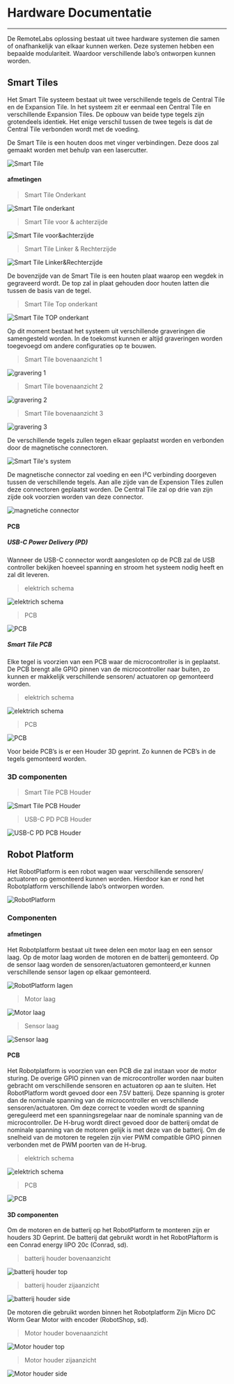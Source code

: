 # Hardware Documentatie
___
De RemoteLabs oplossing bestaat uit twee hardware systemen die samen of onafhankelijk 
van elkaar kunnen werken. Deze systemen hebben een bepaalde modulariteit. Waardoor 
verschillende labo’s ontworpen kunnen worden. 

## Smart Tiles
Het Smart Tile systeem bestaat uit twee verschillende tegels de Central Tile en de 
Expansion Tile. In het systeem zit er eenmaal een Central Tile en verschillende 
Expansion Tiles. De opbouw van beide type tegels zijn grotendeels identiek. Het enige 
verschil tussen de twee tegels is dat de Central Tile verbonden wordt met de voeding. 

De Smart Tile is een houten doos met vinger verbindingen. Deze doos zal gemaakt 
worden met behulp van een lasercutter. 

![Smart Tile](img/HardwareDocumentatie/SmartTile/SmartTile_v38.png)

#### afmetingen

> Smart Tile Onderkant 

![Smart Tile onderkant](img/HardwareDocumentatie/SmartTile/SmartTile_bottm.png)

> Smart Tile voor & achterzijde 

![Smart Tile voor&achterzijde](img/HardwareDocumentatie/SmartTile/SmartTile_SideA.png)

> Smart Tile Linker & Rechterzijde 

![Smart Tile Linker&Rechterzijde](img/HardwareDocumentatie/SmartTile/SmartTile_SideB.png)


De bovenzijde van de Smart Tile is een houten plaat waarop een wegdek in gegraveerd 
wordt. De top zal in plaat gehouden door houten latten die tussen de basis van de 
tegel. 

> Smart Tile Top onderkant 

![Smart Tile TOP onderkant](img/HardwareDocumentatie/SmartTile/SmartTileTop.png)

Op dit moment bestaat het systeem uit verschillende graveringen die samengesteld 
worden. In de toekomst kunnen er altijd graveringen worden toegevoegd om andere 
configuraties op te bouwen.

> Smart Tile bovenaanzicht 1

![gravering 1](img/HardwareDocumentatie/SmartTile/SmartTileTopGravering_Tile1.png)

> Smart Tile bovenaanzicht 2

![gravering 2](img/HardwareDocumentatie/SmartTile/SmartTileTopGravering_Tile2.png)

> Smart Tile bovenaanzicht 3

![gravering 3](img/HardwareDocumentatie/SmartTile/SmartTileTopGravering_Tile3.png)

De verschillende tegels zullen tegen elkaar geplaatst worden en verbonden door de 
magnetische connectoren. 

![Smart Tile's system](img/HardwareDocumentatie/SmartTile/SmartTileSysyem.png)

De magnetische connector zal voeding en een I²C verbinding doorgeven tussen de 
verschillende tegels. Aan alle zijde van de Expension Tiles zullen deze connectoren 
geplaatst worden. De Central Tile zal op drie van zijn zijde ook voorzien worden van 
deze connector. 

![magnetiche connector](img/HardwareDocumentatie/SmartTile/MillMax-PR688_450X300.jpg)

#### PCB
##### USB-C Power Delivery (PD)

Wanneer de USB-C connector wordt aangesloten op de PCB zal de USB controller 
bekijken hoeveel spanning en stroom het systeem nodig heeft en zal dit leveren. 

> elektrich schema

![elektrich schema](img/HardwareDocumentatie/SmartTile_PCBS/USBCPD_schema.png)

> PCB

![PCB](img/HardwareDocumentatie/SmartTile_PCBS/USBCPD_PCB.png)


##### Smart Tile PCB

Elke tegel is voorzien van een PCB waar de microcontroller is in geplaatst. De PCB 
brengt alle GPIO pinnen van de microcontroller naar buiten, zo kunnen er makkelijk 
verschillende sensoren/ actuatoren op gemonteerd worden. 


> elektrich schema

![elektrich schema](img/HardwareDocumentatie/SmartTile_PCBS/SmartTile_Schema.png)

> PCB

![PCB](img/HardwareDocumentatie/SmartTile_PCBS/SmartTile_PCB.png)

Voor beide PCB’s is er een Houder 3D geprint. Zo kunnen de PCB’s in de tegels 
gemonteerd worden.

### 3D componenten

> Smart Tile PCB Houder

![Smart Tile PCB Houder](img/HardwareDocumentatie/SmartTile_PCBS/SmartTileHouder/SmartTile_PCB_Houder_v8.png)

> USB-C PD PCB Houder

![USB-C PD PCB Houder](img/HardwareDocumentatie/SmartTile_PCBS/SmartTileHouder/SmartTile_PCB_Houder_v9.png)

## Robot Platform

Het RobotPlatform is een robot wagen waar verschillende sensoren/ actuatoren op 
gemonteerd kunnen worden. Hierdoor kan er rond het Robotplatform verschillende 
labo’s ontworpen worden.

![RobotPlatform](img/HardwareDocumentatie/RobotPlatform/Robot_platform.png)

### Componenten
#### afmetingen

Het Robotplatform bestaat uit twee delen een motor laag en een sensor laag. Op de motor laag worden de motoren en de batterij gemonteerd. Op de sensor laag worden de sensoren/actuatoren gemonteerd,er kunnen verschillende sensor lagen op elkaar gemonteerd.

![RobotPlatform lagen](img/HardwareDocumentatie/RobotPlatform/Robot_platform_lagen.png)

> Motor laag

![Motor laag](img/HardwareDocumentatie/RobotPlatform/RobotPlatform_MotorLaag.png)

> Sensor laag

![Sensor laag](img/HardwareDocumentatie/RobotPlatform/RobotPlatform_SensorLaag.png)

#### PCB

Het Robotplatform is voorzien van een PCB die zal instaan voor de motor sturing. De 
overige GPIO pinnen van de microcontroller worden naar buiten gebracht om 
verschillende sensoren en actuatoren op aan te sluiten. 
Het RobotPlatform wordt gevoed door een 7.5V batterij. Deze spanning is groter dan 
de nominale spanning van de microcontroller en verschillende sensoren/actuatoren. 
Om deze correct te voeden wordt de spanning gereguleerd met een spanningsregelaar 
naar de nominale spanning van de microcontroller. 
De H-brug wordt direct gevoed door de batterij omdat de nominale spanning van de 
motoren gelijk is met deze van de batterij. Om de snelheid van de motoren te regelen 
zijn vier PWM compatible GPIO pinnen verbonden met de PWM poorten van de H-brug.



> elektrich schema

![elektrich schema](img/HardwareDocumentatie/RobotPlatform_PCB/RobotPlatform_Schema.png)

> PCB

![PCB](img/HardwareDocumentatie/RobotPlatform_PCB/RobotPlatform_PCB.png)

#### 3D componenten 

Om de motoren en de batterij op het RobotPlatform te monteren zijn er houders 3D 
Geprint. De batterij dat gebruikt wordt in het RobotPlaftorm is een Conrad energy liPO 20c 
(Conrad, sd). 


> batterij houder bovenaanzicht

![batterij houder top](/img/HardwareDocumentatie/RobotPlatform_PCB/3Dobjecten/batterijHouder_Top.png)

> batterij houder zijaanzicht

![batterij houder side](/img/HardwareDocumentatie/RobotPlatform_PCB/3Dobjecten/BattaryHolderSide.png)

De motoren die gebruikt worden binnen het Robotplatform Zijn Micro DC Worm Gear 
Motor with encoder (RobotShop, sd). 

> Motor houder bovenaanzicht

![Motor houder top](/img/HardwareDocumentatie/RobotPlatform_PCB/3Dobjecten/MotorHouder_Top.png)

> Motor houder zijaanzicht

![Motor houder side](/img/HardwareDocumentatie/RobotPlatform_PCB/3Dobjecten/motorHouder_Side.png)
